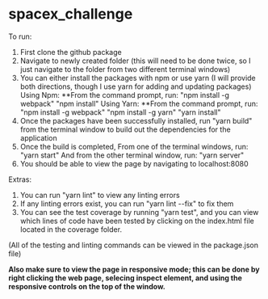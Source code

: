 # spacex_challenge

To run:
1. First clone the github package
2. Navigate to newly created folder (this will need to be done twice, so I just navigate to the folder from two different terminal windows)
3. You can either install the packages with npm or use yarn (I will provide both directions, though I use yarn for adding and updating packages)
    Using Npm:
    **From the command prompt, run:
        "npm install -g webpack"
        "npm install"
    Using Yarn:
    **From the command prompt, run:
        "npm install -g webpack"
        "npm install -g yarn"
        "yarn install"  
4. Once the packages have been successfully installed, run "yarn build" from the terminal window to build out the dependencies for the application
4. Once the build is completed,
    From one of the terminal windows, run: "yarn start"
    And from the other terminal window, run: "yarn server"
5. You should be able to view the page by navigating to localhost:8080

Extras:
1. You can run "yarn lint" to view any linting errors
2. If any linting errors exist, you can run "yarn lint --fix" to fix them
3. You can see the test coverage by running "yarn test", and you can view which lines of code have been tested by clicking on the index.html file located in the coverage folder.

(All of the testing and linting commands can be viewed in the package.json file)

**Also make sure to view the page in responsive mode; this can be done by right clicking the web page, selecing inspect element, and using the responsive controls on the top of the window.**